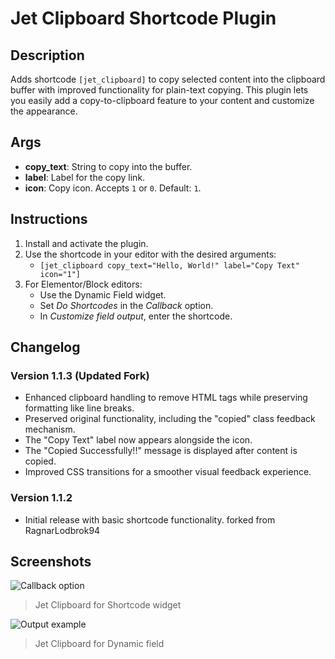 Jet Clipboard Shortcode Plugin
==============================

Description
-----------

Adds shortcode `[jet_clipboard]` to copy selected content into the clipboard buffer with improved functionality for plain-text copying. This plugin lets you easily add a copy-to-clipboard feature to your content and customize the appearance.

Args
----

-   **copy_text**: String to copy into the buffer.
-   **label**: Label for the copy link.
-   **icon**: Copy icon. Accepts `1` or `0`. Default: `1`.

Instructions
------------

1.  Install and activate the plugin.
2.  Use the shortcode in your editor with the desired arguments:
    -   `[jet_clipboard copy_text="Hello, World!" label="Copy Text" icon="1"]`
3.  For Elementor/Block editors:
    -   Use the Dynamic Field widget.
    -   Set *Do Shortcodes* in the *Callback* option.
    -   In *Customize field output*, enter the shortcode.

Changelog
---------

### Version 1.1.3 (Updated Fork)

-   Enhanced clipboard handling to remove HTML tags while preserving formatting like line breaks.
-   Preserved original functionality, including the "copied" class feedback mechanism.
-   The "Copy Text" label now appears alongside the icon.
-   The "Copied Successfully!!" message is displayed after content is copied.
-   Improved CSS transitions for a smoother visual feedback experience.

### Version 1.1.2

-   Initial release with basic shortcode functionality. forked from RagnarLodbrok94

Screenshots
-----------

![Callback option]( screens/screen-01.jpg "Jet Clipboard for Shortcode widget" )
> Jet Clipboard for Shortcode widget

![Output example]( screens/screen-02.jpg "Jet Clipboard for Dynamic field" )
> Jet Clipboard for Dynamic field
